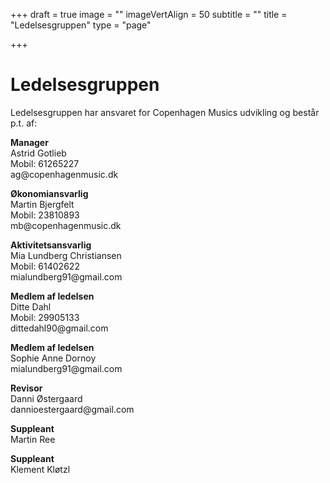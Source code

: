 +++
draft = true
image = ""
imageVertAlign = 50
subtitle = ""
title = "Ledelsesgruppen"
type = "page"

+++
<h1 id="ledelsesgruppen">Ledelsesgruppen</h1>

<p>Ledelsesgruppen har ansvaret for Copenhagen Musics udvikling og består p.t. af:</p>

<p><strong>Manager</strong><br>Astrid Gotlieb<br>Mobil: 61265227<br> ag@copenhagenmusic.dk</p>

<p><strong>Økonomiansvarlig</strong><br>Martin Bjergfelt<br>Mobil: 23810893<br>mb@copenhagenmusic.dk</p>

<p><strong>Aktivitetsansvarlig</strong><br>Mia Lundberg Christiansen<br>Mobil: 61402622<br>mialundberg91@gmail.com</p>

<p><strong>Medlem af ledelsen</strong><br>Ditte Dahl<br>Mobil: 29905133<br> dittedahl90@gmail.com</p>

<p><strong>Medlem af ledelsen</strong><br>Sophie Anne Dornoy <br>mialundberg91@gmail.com</p>

<p><strong>Revisor</strong><br>Danni Østergaard<br> dannioestergaard@gmail.com</p>

<p><strong>Suppleant</strong><br>Martin Ree</p>

<p><strong>Suppleant</strong><br>Klement Kløtzl</p>